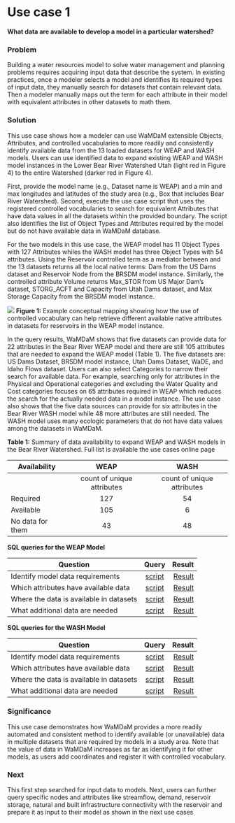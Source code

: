 # Use case 1
**What data are available to develop a model in a particular watershed?**   

### Problem
Building a water resources model to solve water management and planning problems requires acquiring input data that describe the system. In existing practices, once a modeler selects a model and identifies its required types of input data, they manually search for datasets that contain relevant data. Then a modeler manually maps out the term for each attribute in their model with equivalent attributes in other datasets to math them.  

### Solution
This use case shows how a modeler can use WaMDaM extensible Objects, Attributes, and controlled vocabularies to more readily and consistently identify available data from the 13 loaded datasets for WEAP and WASH models. Users can use identified data to expand existing WEAP and WASH model instances in the Lower Bear River Watershed Utah (light red in Figure 4) to the entire Watershed (darker red in Figure 4).  

First, provide the model name (e.g., Dataset name is WEAP) and a min and max longitudes and latitudes of the study area (e.g., Box that includes Bear River Watershed). Second, execute the use case script that uses the registered controlled vocabularies to search for equivalent Attributes that have data values in all the datasets within the provided boundary. The script also identifies the list of Object Types and Attributes required by the model but do not have available data in WaMDaM database.  

For the two models in this use case, the WEAP model has 11 Object Types with 127 Attributes whiles the WASH model has three Object Types with 54 attributes. Using the Reservoir controlled term as a mediator between and the 13 datasets returns all the local native terms: Dam from the US Dams dataset and Reservoir Node from the BRSDM model instance. Similarly, the controlled attribute Volume returns Max_STOR from US Major Dam’s dataset, STORG_ACFT and Capacity from Utah Dams dataset, and Max Storage Capacity from the BRSDM model instance. 


![](/UseCases/images/UseCase1.jpg)
**Figure 1:** Example conceptual mapping showing how the use of controlled vocabulary can help retrieve different available native attributes in datasets for reservoirs in the WEAP model instance. 


In the query results, WaMDaM shows that five datasets can provide data for 22 attributes in the Bear River WEAP model and there are still 105 attributes that are needed to expand the WEAP model (Table 1). The five datasets are: US Dams Dataset, BRSDM model instance, Utah Dams Dataset, WaDE, and Idaho Flows dataset. Users can also select Categories to narrow their search for available data. For example, searching only for attributes in the Physical and Operational categories and excluding the Water Quality and Cost categories focuses on 65 attributes required in WEAP which reduces the search for the actually needed data in a model instance. The use case also shows that the five data sources can provide for six attributes in the Bear River WASH model while 48 more attributes are still needed. The WASH model uses many ecologic parameters that do not have data values among the datasets in WaMDaM. 
 

**Table 1:** Summary of data availability to expand WEAP and WASH models in the Bear River Watershed. Full list is available the use cases online page   

| Availability        | WEAP           | WASH  |
| ------------- |:-------------:| :-----:|
|      | count of unique attributes | count of unique attributes |
| Required      | 127     |   54 |
| Available  | 105      |    6 |
| No data for them | 43      |    48 |



**SQL queries for the WEAP Model**   

| Question        | Query           | Result  |
| ------------- |:-------------:| -----:|
| Identify model data requirements     | [script][1] | [Result][9] |
| Which attributes have available data     | [script][2]      |   [Result][10] |
| Where the data is available in datasets | [script][3]      |    [Result][11] |
| What additional data are needed | [script][4]      |    [Result][12] |


**SQL queries for the WASH Model**  

| Question        | Query           | Result  |
| ------------- |:-------------:| -----:|
| Identify model data requirements     | [script][5] | [Result][13] |
| Which attributes have available data     | [script][6]      |   [Result][14] |
| Where the data is available in datasets | [script][7]      |    [Result][15] |
| What additional data are needed | [script][8]      |    [Result][16] |



### Significance
This use case demonstrates how WaMDaM provides a more readily automated and consistent method to identify available (or unavailable) data in multiple datasets that are required by models in a study area. Note that the value of data in WaMDaM increases as far as identifying it for other models, as users add coordinates and register it with controlled vocabulary.  


### Next
This first step searched for input data to models. Next, users can further query specific nodes and attributes like streamflow, demand, reservoir storage, natural and built infrastructure connectivity with the reservoir and prepare it as input to their model as shown in the next use cases


[1]:https://github.com/WamdamProject/WaMDaM_UseCases/blob/master/UseCases_files/4Queries_SQL/UseCase1/1.1_Identify_WEAPmodel_requirements.sql
[2]:https://github.com/WamdamProject/WaMDaM_UseCases/blob/master/UseCases_files/4Queries_SQL/UseCase1/1.2_WHICHAvailableDataForModel_WEAP.sql
[3]:https://github.com/WamdamProject/WaMDaM_UseCases/blob/master/UseCases_files/4Queries_SQL/UseCase1/1.3_AdditionalDataForModel_WEAP.sql
[4]:https://github.com/WamdamProject/WaMDaM_UseCases/blob/master/UseCases_files/4Queries_SQL/UseCase1/1.4_Identify_WASHmodel_requirements.sql
[5]:https://github.com/WamdamProject/WaMDaM_UseCases/blob/master/UseCases_files/4Queries_SQL/UseCase1/1.5_WHEREAvailableDataForModel_WASH.sql
[6]:https://github.com/WamdamProject/WaMDaM_UseCases/blob/master/UseCases_files/4Queries_SQL/UseCase1/1.6_WHICHAvailableDataForModel_WASH.sql
[7]:https://github.com/WamdamProject/WaMDaM_UseCases/blob/master/UseCases_files/4Queries_SQL/UseCase1/1.7_WHEREAvailableDataForModel_WEAP.sql
[8]: https://github.com/WamdamProject/WaMDaM_UseCases/blob/master/UseCases_files/4Queries_SQL/UseCase1/1.8_AdditionalDataForModel_WASH.sql


[9]:https://github.com/WamdamProject/WaMDaM_UseCases/blob/master/UseCases_files/5Results_CSV/1.01Identify_WEAPmodel_requirements.csv
[10]:https://github.com/WamdamProject/WaMDaM_UseCases/blob/master/UseCases_files/5Results_CSV/1.111WHICHAvailableDataForModel_WEAP.csv
[11]:https://github.com/WamdamProject/WaMDaM_UseCases/blob/master/UseCases_files/5Results_CSV/1.112WHEREAvailableDataForModel_WEAP.csv
[12]:https://github.com/WamdamProject/WaMDaM_UseCases/blob/master/UseCases_files/5Results_CSV/1.21AdditionalDataForModel_WEAP.csv

[13]:https://github.com/WamdamProject/WaMDaM_UseCases/blob/master/UseCases_files/5Results_CSV/1.02Identify_WASHmodel_requirements.csv
[14]:https://github.com/WamdamProject/WaMDaM_UseCases/blob/master/UseCases_files/5Results_CSV/1.121WHICHAvailableDataForModel_WASH.csv
[15]:https://github.com/WamdamProject/WaMDaM_UseCases/blob/master/UseCases_files/5Results_CSV/1.122WHEREAvailableDataForModel_WASH.csv
[16]:https://github.com/WamdamProject/WaMDaM_UseCases/blob/master/UseCases_files/5Results_CSV/1.21AdditionalDataForModel_WEAP.csv

